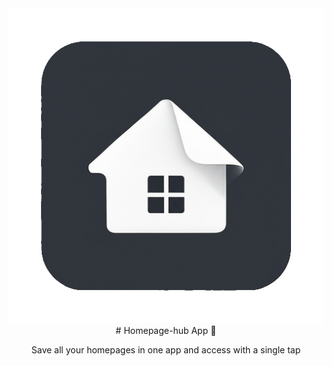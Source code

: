 <div align="center" >
<img src="./assets/images/favicon.png" />
# Homepage-hub App 👋

Save all your homepages in one app and access with a single tap

</div>

